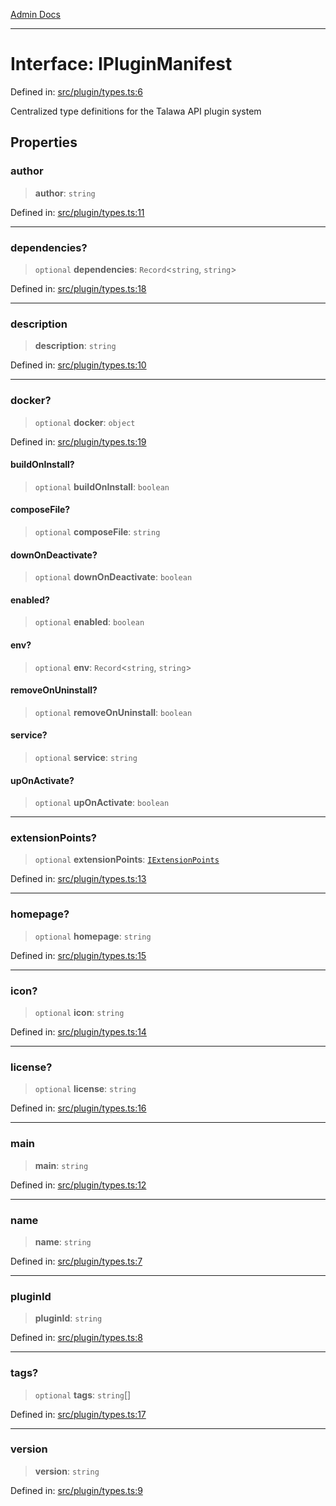 [Admin Docs](/)

***

# Interface: IPluginManifest

Defined in: [src/plugin/types.ts:6](https://github.com/Sourya07/talawa-api/blob/4e4298c85a0d2c28affa824f2aab7ec32b5f3ac5/src/plugin/types.ts#L6)

Centralized type definitions for the Talawa API plugin system

## Properties

### author

> **author**: `string`

Defined in: [src/plugin/types.ts:11](https://github.com/Sourya07/talawa-api/blob/4e4298c85a0d2c28affa824f2aab7ec32b5f3ac5/src/plugin/types.ts#L11)

***

### dependencies?

> `optional` **dependencies**: `Record`\<`string`, `string`\>

Defined in: [src/plugin/types.ts:18](https://github.com/Sourya07/talawa-api/blob/4e4298c85a0d2c28affa824f2aab7ec32b5f3ac5/src/plugin/types.ts#L18)

***

### description

> **description**: `string`

Defined in: [src/plugin/types.ts:10](https://github.com/Sourya07/talawa-api/blob/4e4298c85a0d2c28affa824f2aab7ec32b5f3ac5/src/plugin/types.ts#L10)

***

### docker?

> `optional` **docker**: `object`

Defined in: [src/plugin/types.ts:19](https://github.com/Sourya07/talawa-api/blob/4e4298c85a0d2c28affa824f2aab7ec32b5f3ac5/src/plugin/types.ts#L19)

#### buildOnInstall?

> `optional` **buildOnInstall**: `boolean`

#### composeFile?

> `optional` **composeFile**: `string`

#### downOnDeactivate?

> `optional` **downOnDeactivate**: `boolean`

#### enabled?

> `optional` **enabled**: `boolean`

#### env?

> `optional` **env**: `Record`\<`string`, `string`\>

#### removeOnUninstall?

> `optional` **removeOnUninstall**: `boolean`

#### service?

> `optional` **service**: `string`

#### upOnActivate?

> `optional` **upOnActivate**: `boolean`

***

### extensionPoints?

> `optional` **extensionPoints**: [`IExtensionPoints`](IExtensionPoints.md)

Defined in: [src/plugin/types.ts:13](https://github.com/Sourya07/talawa-api/blob/4e4298c85a0d2c28affa824f2aab7ec32b5f3ac5/src/plugin/types.ts#L13)

***

### homepage?

> `optional` **homepage**: `string`

Defined in: [src/plugin/types.ts:15](https://github.com/Sourya07/talawa-api/blob/4e4298c85a0d2c28affa824f2aab7ec32b5f3ac5/src/plugin/types.ts#L15)

***

### icon?

> `optional` **icon**: `string`

Defined in: [src/plugin/types.ts:14](https://github.com/Sourya07/talawa-api/blob/4e4298c85a0d2c28affa824f2aab7ec32b5f3ac5/src/plugin/types.ts#L14)

***

### license?

> `optional` **license**: `string`

Defined in: [src/plugin/types.ts:16](https://github.com/Sourya07/talawa-api/blob/4e4298c85a0d2c28affa824f2aab7ec32b5f3ac5/src/plugin/types.ts#L16)

***

### main

> **main**: `string`

Defined in: [src/plugin/types.ts:12](https://github.com/Sourya07/talawa-api/blob/4e4298c85a0d2c28affa824f2aab7ec32b5f3ac5/src/plugin/types.ts#L12)

***

### name

> **name**: `string`

Defined in: [src/plugin/types.ts:7](https://github.com/Sourya07/talawa-api/blob/4e4298c85a0d2c28affa824f2aab7ec32b5f3ac5/src/plugin/types.ts#L7)

***

### pluginId

> **pluginId**: `string`

Defined in: [src/plugin/types.ts:8](https://github.com/Sourya07/talawa-api/blob/4e4298c85a0d2c28affa824f2aab7ec32b5f3ac5/src/plugin/types.ts#L8)

***

### tags?

> `optional` **tags**: `string`[]

Defined in: [src/plugin/types.ts:17](https://github.com/Sourya07/talawa-api/blob/4e4298c85a0d2c28affa824f2aab7ec32b5f3ac5/src/plugin/types.ts#L17)

***

### version

> **version**: `string`

Defined in: [src/plugin/types.ts:9](https://github.com/Sourya07/talawa-api/blob/4e4298c85a0d2c28affa824f2aab7ec32b5f3ac5/src/plugin/types.ts#L9)
